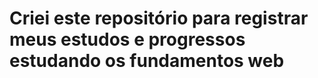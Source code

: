 <h1> Criei este repositório para registrar meus estudos e progressos estudando os fundamentos web </h1>
